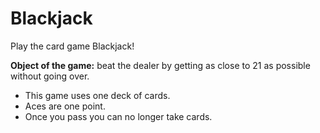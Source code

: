 # Blackjack
Play the card game Blackjack! 

<strong>Object of the game:</strong> beat the dealer by getting as close to 21 as possible without going over. <br>
<ul>
<li>This game uses one deck of cards.</li>
<li>Aces are one point.</li>
<li>Once you pass you can no longer take cards.</li>
</ul>
